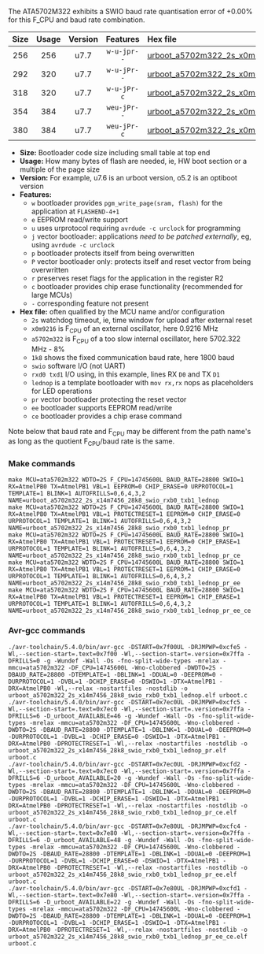 The ATA5702M322 exhibits a SWIO baud rate quantisation error of +0.00% for this F_CPU and baud rate combination.

|Size|Usage|Version|Features|Hex file|
|:-:|:-:|:-:|:-:|:--|
|256|256|u7.7|`w-u-jpr--`|[urboot_a5702m322_2s_x0m9216_1k8_swio_rxb0_txb1_lednop.hex](https://raw.githubusercontent.com/stefanrueger/urboot.hex/main/mcus/ata5702m322/watchdog_2_s/external_oscillator_x/%2B0m921600_hz/%2B%2B%2B1k8_baud/swio_rxb0_txb1/lednop/urboot_a5702m322_2s_x0m9216_1k8_swio_rxb0_txb1_lednop.hex)|
|292|320|u7.7|`w-u-jPr--`|[urboot_a5702m322_2s_x0m9216_1k8_swio_rxb0_txb1_lednop_pr.hex](https://raw.githubusercontent.com/stefanrueger/urboot.hex/main/mcus/ata5702m322/watchdog_2_s/external_oscillator_x/%2B0m921600_hz/%2B%2B%2B1k8_baud/swio_rxb0_txb1/lednop/urboot_a5702m322_2s_x0m9216_1k8_swio_rxb0_txb1_lednop_pr.hex)|
|318|320|u7.7|`w-u-jPr-c`|[urboot_a5702m322_2s_x0m9216_1k8_swio_rxb0_txb1_lednop_pr_ce.hex](https://raw.githubusercontent.com/stefanrueger/urboot.hex/main/mcus/ata5702m322/watchdog_2_s/external_oscillator_x/%2B0m921600_hz/%2B%2B%2B1k8_baud/swio_rxb0_txb1/lednop/urboot_a5702m322_2s_x0m9216_1k8_swio_rxb0_txb1_lednop_pr_ce.hex)|
|354|384|u7.7|`weu-jPr--`|[urboot_a5702m322_2s_x0m9216_1k8_swio_rxb0_txb1_lednop_pr_ee.hex](https://raw.githubusercontent.com/stefanrueger/urboot.hex/main/mcus/ata5702m322/watchdog_2_s/external_oscillator_x/%2B0m921600_hz/%2B%2B%2B1k8_baud/swio_rxb0_txb1/lednop/urboot_a5702m322_2s_x0m9216_1k8_swio_rxb0_txb1_lednop_pr_ee.hex)|
|380|384|u7.7|`weu-jPr-c`|[urboot_a5702m322_2s_x0m9216_1k8_swio_rxb0_txb1_lednop_pr_ee_ce.hex](https://raw.githubusercontent.com/stefanrueger/urboot.hex/main/mcus/ata5702m322/watchdog_2_s/external_oscillator_x/%2B0m921600_hz/%2B%2B%2B1k8_baud/swio_rxb0_txb1/lednop/urboot_a5702m322_2s_x0m9216_1k8_swio_rxb0_txb1_lednop_pr_ee_ce.hex)|

- **Size:** Bootloader code size including small table at top end
- **Usage:** How many bytes of flash are needed, ie, HW boot section or a multiple of the page size
- **Version:** For example, u7.6 is an urboot version, o5.2 is an optiboot version
- **Features:**
  + `w` bootloader provides `pgm_write_page(sram, flash)` for the application at `FLASHEND-4+1`
  + `e` EEPROM read/write support
  + `u` uses urprotocol requiring `avrdude -c urclock` for programming
  + `j` vector bootloader: applications *need to be patched externally*, eg, using `avrdude -c urclock`
  + `p` bootloader protects itself from being overwritten
  + `P` vector bootloader only: protects itself and reset vector from being overwritten
  + `r` preserves reset flags for the application in the register R2
  + `c` bootloader provides chip erase functionality (recommended for large MCUs)
  + `-` corresponding feature not present
- **Hex file:** often qualified by the MCU name and/or configuration
  + `2s` watchdog timeout, ie, time window for upload after external reset
  + `x0m9216` is F<sub>CPU</sub> of an external oscillator, here 0.9216 MHz
  + `a5702m322` is F<sub>CPU</sub> of a too slow internal oscillator, here 5702.322 MHz - 8%
  + `1k8` shows the fixed communication baud rate, here 1800 baud
  + `swio` software I/O (not UART)
  + `rxd0 txd1` I/O using, in this example, lines RX `D0` and TX `D1`
  + `lednop` is a template bootloader with `mov rx,rx` nops as placeholders for LED operations
  + `pr` vector bootloader protecting the reset vector
  + `ee` bootloader supports EEPROM read/write
  + `ce` bootloader provides a chip erase command


Note below that baud rate and F<sub>CPU</sub> may be different from the path name's as long as the quotient F<sub>CPU</sub>/baud rate is the same.

### Make commands
```
make MCU=ata5702m322 WDTO=2S F_CPU=14745600L BAUD_RATE=28800 SWIO=1 RX=AtmelPB0 TX=AtmelPB1 VBL=1 EEPROM=0 CHIP_ERASE=0 URPROTOCOL=1 TEMPLATE=1 BLINK=1 AUTOFRILLS=0,6,4,3,2 NAME=urboot_a5702m322_2s_x14m7456_28k8_swio_rxb0_txb1_lednop
make MCU=ata5702m322 WDTO=2S F_CPU=14745600L BAUD_RATE=28800 SWIO=1 RX=AtmelPB0 TX=AtmelPB1 VBL=1 PROTECTRESET=1 EEPROM=0 CHIP_ERASE=0 URPROTOCOL=1 TEMPLATE=1 BLINK=1 AUTOFRILLS=0,6,4,3,2 NAME=urboot_a5702m322_2s_x14m7456_28k8_swio_rxb0_txb1_lednop_pr
make MCU=ata5702m322 WDTO=2S F_CPU=14745600L BAUD_RATE=28800 SWIO=1 RX=AtmelPB0 TX=AtmelPB1 VBL=1 PROTECTRESET=1 EEPROM=0 CHIP_ERASE=1 URPROTOCOL=1 TEMPLATE=1 BLINK=1 AUTOFRILLS=0,6,4,3,2 NAME=urboot_a5702m322_2s_x14m7456_28k8_swio_rxb0_txb1_lednop_pr_ce
make MCU=ata5702m322 WDTO=2S F_CPU=14745600L BAUD_RATE=28800 SWIO=1 RX=AtmelPB0 TX=AtmelPB1 VBL=1 PROTECTRESET=1 EEPROM=1 CHIP_ERASE=0 URPROTOCOL=1 TEMPLATE=1 BLINK=1 AUTOFRILLS=0,6,4,3,2 NAME=urboot_a5702m322_2s_x14m7456_28k8_swio_rxb0_txb1_lednop_pr_ee
make MCU=ata5702m322 WDTO=2S F_CPU=14745600L BAUD_RATE=28800 SWIO=1 RX=AtmelPB0 TX=AtmelPB1 VBL=1 PROTECTRESET=1 EEPROM=1 CHIP_ERASE=1 URPROTOCOL=1 TEMPLATE=1 BLINK=1 AUTOFRILLS=0,6,4,3,2 NAME=urboot_a5702m322_2s_x14m7456_28k8_swio_rxb0_txb1_lednop_pr_ee_ce
```

### Avr-gcc commands
```
./avr-toolchain/5.4.0/bin/avr-gcc -DSTART=0x7f00UL -DRJMPWP=0xcfe5 -Wl,--section-start=.text=0x7f00 -Wl,--section-start=.version=0x7ffa -DFRILLS=0 -g -Wundef -Wall -Os -fno-split-wide-types -mrelax -mmcu=ata5702m322 -DF_CPU=14745600L -Wno-clobbered -DWDTO=2S -DBAUD_RATE=28800 -DTEMPLATE=1 -DBLINK=1 -DDUAL=0 -DEEPROM=0 -DURPROTOCOL=1 -DVBL=1 -DCHIP_ERASE=0 -DSWIO=1 -DTX=AtmelPB1 -DRX=AtmelPB0 -Wl,--relax -nostartfiles -nostdlib -o urboot_a5702m322_2s_x14m7456_28k8_swio_rxb0_txb1_lednop.elf urboot.c
./avr-toolchain/5.4.0/bin/avr-gcc -DSTART=0x7ec0UL -DRJMPWP=0xcfc5 -Wl,--section-start=.text=0x7ec0 -Wl,--section-start=.version=0x7ffa -DFRILLS=6 -D_urboot_AVAILABLE=46 -g -Wundef -Wall -Os -fno-split-wide-types -mrelax -mmcu=ata5702m322 -DF_CPU=14745600L -Wno-clobbered -DWDTO=2S -DBAUD_RATE=28800 -DTEMPLATE=1 -DBLINK=1 -DDUAL=0 -DEEPROM=0 -DURPROTOCOL=1 -DVBL=1 -DCHIP_ERASE=0 -DSWIO=1 -DTX=AtmelPB1 -DRX=AtmelPB0 -DPROTECTRESET=1 -Wl,--relax -nostartfiles -nostdlib -o urboot_a5702m322_2s_x14m7456_28k8_swio_rxb0_txb1_lednop_pr.elf urboot.c
./avr-toolchain/5.4.0/bin/avr-gcc -DSTART=0x7ec0UL -DRJMPWP=0xcfd2 -Wl,--section-start=.text=0x7ec0 -Wl,--section-start=.version=0x7ffa -DFRILLS=6 -D_urboot_AVAILABLE=20 -g -Wundef -Wall -Os -fno-split-wide-types -mrelax -mmcu=ata5702m322 -DF_CPU=14745600L -Wno-clobbered -DWDTO=2S -DBAUD_RATE=28800 -DTEMPLATE=1 -DBLINK=1 -DDUAL=0 -DEEPROM=0 -DURPROTOCOL=1 -DVBL=1 -DCHIP_ERASE=1 -DSWIO=1 -DTX=AtmelPB1 -DRX=AtmelPB0 -DPROTECTRESET=1 -Wl,--relax -nostartfiles -nostdlib -o urboot_a5702m322_2s_x14m7456_28k8_swio_rxb0_txb1_lednop_pr_ce.elf urboot.c
./avr-toolchain/5.4.0/bin/avr-gcc -DSTART=0x7e80UL -DRJMPWP=0xcfc4 -Wl,--section-start=.text=0x7e80 -Wl,--section-start=.version=0x7ffa -DFRILLS=6 -D_urboot_AVAILABLE=48 -g -Wundef -Wall -Os -fno-split-wide-types -mrelax -mmcu=ata5702m322 -DF_CPU=14745600L -Wno-clobbered -DWDTO=2S -DBAUD_RATE=28800 -DTEMPLATE=1 -DBLINK=1 -DDUAL=0 -DEEPROM=1 -DURPROTOCOL=1 -DVBL=1 -DCHIP_ERASE=0 -DSWIO=1 -DTX=AtmelPB1 -DRX=AtmelPB0 -DPROTECTRESET=1 -Wl,--relax -nostartfiles -nostdlib -o urboot_a5702m322_2s_x14m7456_28k8_swio_rxb0_txb1_lednop_pr_ee.elf urboot.c
./avr-toolchain/5.4.0/bin/avr-gcc -DSTART=0x7e80UL -DRJMPWP=0xcfd1 -Wl,--section-start=.text=0x7e80 -Wl,--section-start=.version=0x7ffa -DFRILLS=6 -D_urboot_AVAILABLE=22 -g -Wundef -Wall -Os -fno-split-wide-types -mrelax -mmcu=ata5702m322 -DF_CPU=14745600L -Wno-clobbered -DWDTO=2S -DBAUD_RATE=28800 -DTEMPLATE=1 -DBLINK=1 -DDUAL=0 -DEEPROM=1 -DURPROTOCOL=1 -DVBL=1 -DCHIP_ERASE=1 -DSWIO=1 -DTX=AtmelPB1 -DRX=AtmelPB0 -DPROTECTRESET=1 -Wl,--relax -nostartfiles -nostdlib -o urboot_a5702m322_2s_x14m7456_28k8_swio_rxb0_txb1_lednop_pr_ee_ce.elf urboot.c
```

